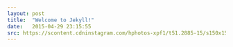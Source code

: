 ```yaml
---
layout: post
title:  "Welcome to Jekyll!"
date:   2015-04-29 23:15:55
src: https://scontent.cdninstagram.com/hphotos-xpf1/t51.2885-15/s150x150/e15/10946402_1408435229451470_2045954494_n.jpg
---
```

